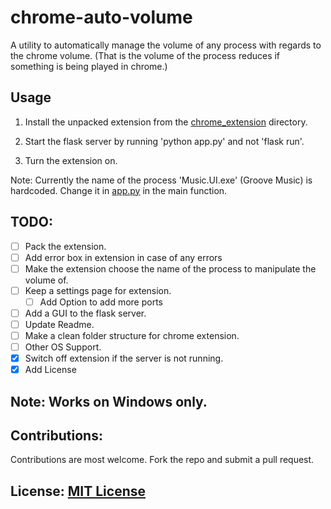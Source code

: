 # chrome-auto-volume

A utility to automatically manage the volume of any process with regards to the chrome volume. (That is the volume of the process reduces if something is being played in chrome.)

## Usage 

1. Install the unpacked extension from the [chrome_extension](chrome_extension) directory.

2. Start the flask server by running 'python app.py' and not 'flask run'.

3. Turn the extension on.

Note: Currently the name of the process 'Music.UI.exe' (Groove Music) is hardcoded. Change it in [app.py](app.py) in the main function.

## TODO:

- [ ] Pack the extension.
- [ ] Add error box in extension in case of any errors
- [ ] Make the extension choose the name of the process to manipulate the volume of.
- [ ] Keep a settings page for extension.
    - [ ] Add Option to add more ports
- [ ] Add a GUI to the flask server.
- [ ] Update Readme.
- [ ] Make a clean folder structure for chrome extension.
- [ ] Other OS Support.
- [x] Switch off extension if the server is not running.
- [x] Add License

## Note: Works on Windows only.

## Contributions:
Contributions are most welcome. Fork the repo and submit a pull request.

## License: [MIT License](LICENSE) 